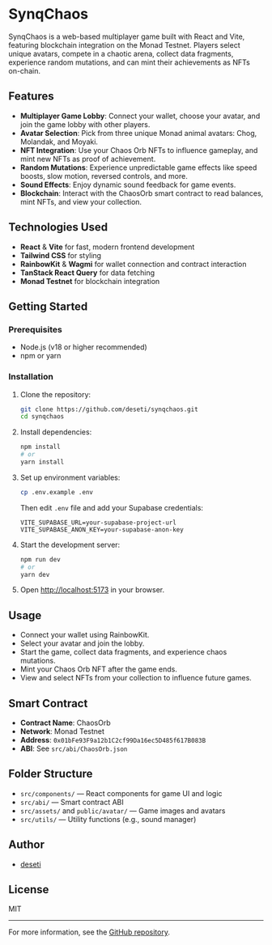 
# SynqChaos

SynqChaos is a web-based multiplayer game built with React and Vite, featuring blockchain integration on the Monad Testnet. Players select unique avatars, compete in a chaotic arena, collect data fragments, experience random mutations, and can mint their achievements as NFTs on-chain.

## Features
- **Multiplayer Game Lobby**: Connect your wallet, choose your avatar, and join the game lobby with other players.
- **Avatar Selection**: Pick from three unique Monad animal avatars: Chog, Molandak, and Moyaki.
- **NFT Integration**: Use your Chaos Orb NFTs to influence gameplay, and mint new NFTs as proof of achievement.
- **Random Mutations**: Experience unpredictable game effects like speed boosts, slow motion, reversed controls, and more.
- **Sound Effects**: Enjoy dynamic sound feedback for game events.
- **Blockchain**: Interact with the ChaosOrb smart contract to read balances, mint NFTs, and view your collection.

## Technologies Used
- **React** & **Vite** for fast, modern frontend development
- **Tailwind CSS** for styling
- **RainbowKit** & **Wagmi** for wallet connection and contract interaction
- **TanStack React Query** for data fetching
- **Monad Testnet** for blockchain integration

## Getting Started

### Prerequisites
- Node.js (v18 or higher recommended)
- npm or yarn

### Installation
1. Clone the repository:
   ```sh
   git clone https://github.com/deseti/synqchaos.git
   cd synqchaos
   ```
2. Install dependencies:
   ```sh
   npm install
   # or
   yarn install
   ```
3. Set up environment variables:
   ```sh
   cp .env.example .env
   ```
   Then edit `.env` file and add your Supabase credentials:
   ```
   VITE_SUPABASE_URL=your-supabase-project-url
   VITE_SUPABASE_ANON_KEY=your-supabase-anon-key
   ```
4. Start the development server:
   ```sh
   npm run dev
   # or
   yarn dev
   ```
5. Open [http://localhost:5173](http://localhost:5173) in your browser.

## Usage
- Connect your wallet using RainbowKit.
- Select your avatar and join the lobby.
- Start the game, collect data fragments, and experience chaos mutations.
- Mint your Chaos Orb NFT after the game ends.
- View and select NFTs from your collection to influence future games.

## Smart Contract
- **Contract Name**: ChaosOrb
- **Network**: Monad Testnet
- **Address**: `0x01bFe93F9a12b1C2cf99Da16ec5D485f617B083B`
- **ABI**: See `src/abi/ChaosOrb.json`

## Folder Structure
- `src/components/` — React components for game UI and logic
- `src/abi/` — Smart contract ABI
- `src/assets/` and `public/avatar/` — Game images and avatars
- `src/utils/` — Utility functions (e.g., sound manager)

## Author
- [deseti](https://github.com/deseti)

## License
MIT

---
For more information, see the [GitHub repository](https://github.com/deseti/synqchaos).
